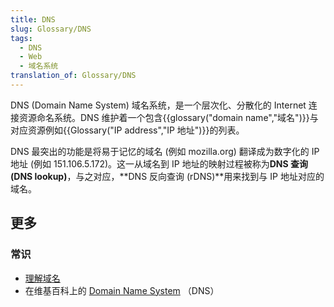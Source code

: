 ```yaml
---
title: DNS
slug: Glossary/DNS
tags:
  - DNS
  - Web
  - 域名系统
translation_of: Glossary/DNS
---
```

DNS (Domain Name System) 域名系统，是一个层次化、分散化的 Internet 连接资源命名系统。DNS 维护着一个包含{{glossary("domain name","域名")}}与对应资源例如{{Glossary("IP address","IP 地址")}}的列表。

DNS 最突出的功能是将易于记忆的域名 (例如 mozilla.org) 翻译成为数字化的 IP 地址 (例如 151.106.5.172)。这一从域名到 IP 地址的映射过程被称为**DNS 查询 (DNS lookup)**，与之对应，**DNS 反向查询 (rDNS)**用来找到与 IP 地址对应的域名。

## 更多

### 常识

- [理解域名](/zh-CN/Learn/Understanding_domain_names)
- 在维基百科上的 [Domain Name System](https://zh.wikipedia.org/wiki/Domain_Name_System) （DNS）
